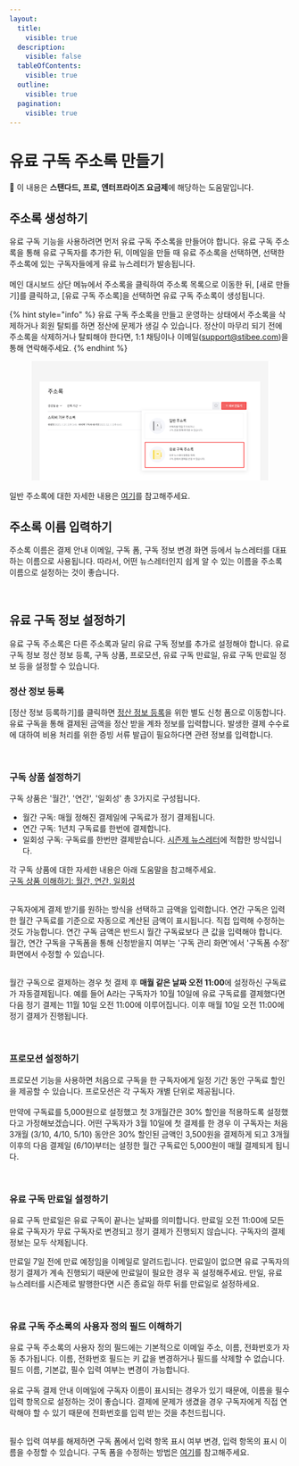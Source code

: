 ```yaml
---
layout:
  title:
    visible: true
  description:
    visible: false
  tableOfContents:
    visible: true
  outline:
    visible: true
  pagination:
    visible: true
---
```


# 유료 구독 주소록 만들기

**💬** 이 내용은 **스탠다드, 프로, 엔터프라이즈 요금제**에 해당하는 도움말입니다.



## 주소록 생성하기 <a href="#h_582189de2a" id="h_582189de2a"></a>

유료 구독 기능을 사용하려면 먼저 유료 구독 주소록을 만들어야 합니다. 유료 구독 주소록을 통해 유료 구독자를 추가한 뒤, 이메일을 만들 때 유료 주소록을 선택하면, 선택한 주소록에 있는 구독자들에게 유료 뉴스레터가 발송됩니다.\
\
메인 대시보드 상단 메뉴에서 주소록을 클릭하여 주소록 목록으로 이동한 뒤, \[새로 만들기]를 클릭하고, \[유료 구독 주소록]을 선택하면 유료 구독 주소록이 생성됩니다.

{% hint style="info" %}
유료 구독 주소록을 만들고 운영하는 상태에서 주소록을 삭제하거나 회원 탈퇴를 하면 정산에 문제가 생길 수 있습니다. 정산이 마무리 되기 전에 주소록을 삭제하거나 탈퇴해야 한다면, 1:1 채팅이나 이메일(support@stibee.com)을 통해 연락해주세요.
{% endhint %}

<figure><img src="../../.gitbook/assets/유료 주소록 만들기.png" alt=""><figcaption></figcaption></figure>

일반 주소록에 대한 자세한 내용은 [여기](https://help.stibee.com/hc/ko/articles/4756523822479)를 참고해주세요.

&#x20;

## 주소록 이름 입력하기 <a href="#h_44da5db83f" id="h_44da5db83f"></a>

주소록 이름은 결제 안내 이메일, 구독 폼, 구독 정보 변경 화면 등에서 뉴스레터를 대표하는 이름으로 사용됩니다. 따라서, 어떤 뉴스레터인지 쉽게 알 수 있는 이름을 주소록 이름으로 설정하는 것이 좋습니다.

<figure><img src="https://help.stibee.com/hc/article_attachments/6142715717263" alt=""><figcaption></figcaption></figure>

## 유료 구독 정보 설정하기 <a href="#h_8e61db4310" id="h_8e61db4310"></a>

유료 구독 주소록은 다른 주소록과 달리 유료 구독 정보를 추가로 설정해야 합니다. 유료 구독 정보 정산 정보 등록, 구독 상품, 프로모션, 유료 구독 만료일, 유료 구독 만료일 정보 등을 설정할 수 있습니다.



### 정산 정보 등록 <a href="#h_ffb37c1cea" id="h_ffb37c1cea"></a>

\[정산 정보 등록하기]를 클릭하면 [정산 정보 등록](create.md#h\_ffb37c1cea)을 위한 별도 신청 폼으로 이동합니다. 유료 구독을 통해 결제된 금액을 정산 받을 계좌 정보를 입력합니다. 발생한 결제 수수료에 대하여 비용 처리를 위한 증빙 서류 발급이 필요하다면 관련 정보를 입력합니다.

<figure><img src="https://help.stibee.com/hc/article_attachments/6142683888143" alt=""><figcaption></figcaption></figure>

### &#x20;구독 상품 설정하기 <a href="#h_ce3a629e38" id="h_ce3a629e38"></a>

구독 상품은 '월간', '연간', '일회성' 총 3가지로 구성됩니다.&#x20;

* 월간 구독: 매월 정해진 결제일에 구독료가 정기 결제됩니다.
* 연간 구독: 1년치 구독료를 한번에 결제합니다.&#x20;
* 일회성 구독: 구독료를 한번만 결제받습니다. [시즌제 뉴스레터](https://help.stibee.com/hc/ko/articles/4756397802767)에 적합한 방식입니다.

각 구독 상품에 대한 자세한 내용은 아래 도움말을 참고해주세요.\
[구독 상품 이해하기: 월간, 연간, 일회성](https://help.stibee.com/hc/ko/articles/5997790499855)

\
구독자에게 결제 받기를 원하는 방식을 선택하고 금액을 입력합니다. 연간 구독은 입력한 월간 구독료를 기준으로 자동으로 계산된 금액이 표시됩니다. 직접 입력해 수정하는 것도 가능합니다. 연간 구독 금액은 반드시 월간 구독료보다 큰 값을 입력해야 합니다. 월간, 연간 구독을 구독폼을 통해 신청받을지 여부는 '구독 관리 화면'에서 '구독폼 수정' 화면에서 수정할 수 있습니다.

\
월간 구독으로 결제하는 경우 첫 결제 후 **매월 같은 날짜 오전 11:00**에 설정하신 구독료가 자동결제됩니다. 예를 들어 A라는 구독자가 10월 10일에 유료 구독료를 결제했다면 다음 정기 결제는 11월 10일 오전 11:00에 이루어집니다. 이후 매월 10일 오전 11:00에 정기 결제가 진행됩니다.

<figure><img src="https://help.stibee.com/hc/article_attachments/6142709639055" alt=""><figcaption></figcaption></figure>

### 프로모션 설정하기

프로모션 기능을 사용하면 처음으로 구독을 한 구독자에게 일정 기간 동안 구독료 할인을 제공할 수 있습니다. 프로모션은 각 구독자 개별 단위로 제공됩니다.\
\
만약에 구독료를 5,000원으로 설정했고 첫 3개월간은 30% 할인을 적용하도록 설정했다고 가정해보겠습니다. 어떤 구독자가 3월 10일에 첫 결제를 한 경우 이 구독자는 처음 3개월 (3/10, 4/10, 5/10) 동안은 30% 할인된 금액인 3,500원을 결제하게 되고 3개월 이후의 다음 결제일 (6/10)부터는 설정한 월간 구독료인 5,000원이 매월 결제되게 됩니다.

<figure><img src="https://help.stibee.com/hc/article_attachments/6142716333583" alt=""><figcaption></figcaption></figure>

### **유료 구독 만료일 설정하기** <a href="#h_6e52c38320" id="h_6e52c38320"></a>

유료 구독 만료일은 유료 구독이 끝나는 날짜를 의미합니다. 만료일 오전 11:00에 모든 유료 구독자가 무료 구독자로 변경되고 정기 결제가 진행되지 않습니다. 구독자의 결제 정보는 모두 삭제됩니다.

&#x20;

만료일 7일 전에 만료 예정임을 이메일로 알려드립니다. 만료일이 없으면 유료 구독자의 정기 결제가 계속 진행되기 때문에 만료일이 필요한 경우 꼭 설정해주세요. 만일, 유료 뉴스레터를 시즌제로 발행한다면 시즌 종료일 하루 뒤를 만료일로 설정하세요.&#x20;

<figure><img src="https://help.stibee.com/hc/article_attachments/6142682953231" alt=""><figcaption></figcaption></figure>

### 유료 구독 주소록의 사용자 정의 필드 이해하기 <a href="#h_8133fd8985" id="h_8133fd8985"></a>

유료 구독 주소록의 사용자 정의 필드에는 기본적으로 이메일 주소, 이름, 전화번호가 자동 추가됩니다. 이름, 전화번호 필드는 키 값을 변경하거나 필드를 삭제할 수 없습니다. 필드 이름, 기본값, 필수 입력 여부는 변경이 가능합니다.\
\
유료 구독 결제 안내 이메일에 구독자 이름이 표시되는 경우가 있기 때문에, 이름을 필수 입력 항목으로 설정하는 것이 좋습니다. 결제에 문제가 생겼을 경우 구독자에게 직접 연락해야 할 수 있기 때문에 전화번호를 입력 받는 것을 추천드립니다.

\
필수 입력 여부를 해제하면 구독 폼에서 입력 항목 표시 여부 변경, 입력 항목의 표시 이름을 수정할 수 있습니다. 구독 폼을 수정하는 방법은 [여기](https://help.stibee.com/hc/ko/articles/4756470653199)를 참고해주세요.

<figure><img src="https://help.stibee.com/hc/article_attachments/4756510747919" alt=""><figcaption></figcaption></figure>
